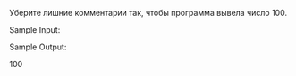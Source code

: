 Уберите лишние комментарии так, чтобы программа вывела число 100.

Sample Input:

Sample Output:

100
